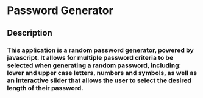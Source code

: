 # Password Generator

## Description

### This application is a random password generator, powered by javascript. It allows for multiple password criteria to be selected when generating a random password, including: lower and upper case letters, numbers and symbols, as well as an interactive slider that allows the user to select the desired length of their password.
